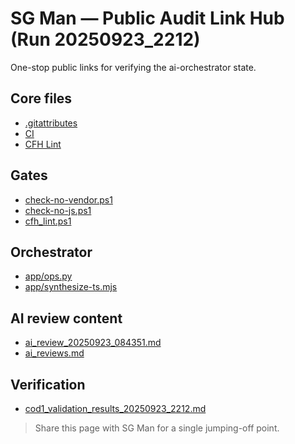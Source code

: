 # SG Man — Public Audit Link Hub (Run 20250923_2212)

One-stop public links for verifying the ai-orchestrator state.

## Core files
- [.gitattributes](https://github.com/carfinancinghub/ai-orchestrator/blob/main/.gitattributes)
- [CI](https://github.com/carfinancinghub/ai-orchestrator/blob/main/.github/workflows/ci.yml)
- [CFH Lint](https://github.com/carfinancinghub/ai-orchestrator/blob/main/.github/workflows/cfh-lint.yml)

## Gates
- [check-no-vendor.ps1](https://github.com/carfinancinghub/ai-orchestrator/blob/main/scripts/check-no-vendor.ps1)
- [check-no-js.ps1](https://github.com/carfinancinghub/ai-orchestrator/blob/main/scripts/check-no-js.ps1)
- [cfh_lint.ps1](https://github.com/carfinancinghub/ai-orchestrator/blob/main/scripts/cfh_lint.ps1)

## Orchestrator
- [app/ops.py](https://github.com/carfinancinghub/ai-orchestrator/blob/main/app/ops.py)
- [app/synthesize-ts.mjs](https://github.com/carfinancinghub/ai-orchestrator/blob/main/app/synthesize-ts.mjs)

## AI review content
- [ai_review_20250923_084351.md](https://github.com/carfinancinghub/ai-orchestrator/blob/main/reports/ai_review_20250923_084351.md)
- [ai_reviews.md](https://github.com/carfinancinghub/ai-orchestrator/blob/main/reports/ai_reviews.md)

## Verification
- [cod1_validation_results_20250923_2212.md](https://github.com/carfinancinghub/ai-orchestrator/blob/main/reports/debug/cod1_validation_results_20250923_2212.md)

> Share this page with SG Man for a single jumping-off point.
